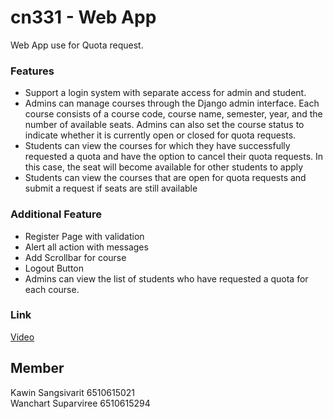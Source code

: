 # cn331 - Web App

Web App use for Quota request.

### Features
* Support a login system with separate access for admin and student.
* Admins can manage courses through the Django admin interface. Each course consists of a course code, course name, semester, year, and the number of available seats. Admins can also set the course status to indicate whether it is currently open or closed for quota requests.
* Students can view the courses for which they have successfully requested a quota and have the option to cancel their quota requests. In this case, the seat will become available for other students to apply
* Students can view the courses that are open for quota requests and submit a request if seats are still available

### Additional Feature
* Register Page with validation
* Alert all action with messages
* Add Scrollbar for course
* Logout Button
* Admins can view the list of students who have requested a quota for each course.

### Link

[Video](https://drive.google.com/file/d/1dfynuLdwEa7jG4wvJNdY8GObwVZe8fIV/view?usp=sharing)

## Member
Kawin Sangsivarit 6510615021 <br>
Wanchart Suparviree 6510615294